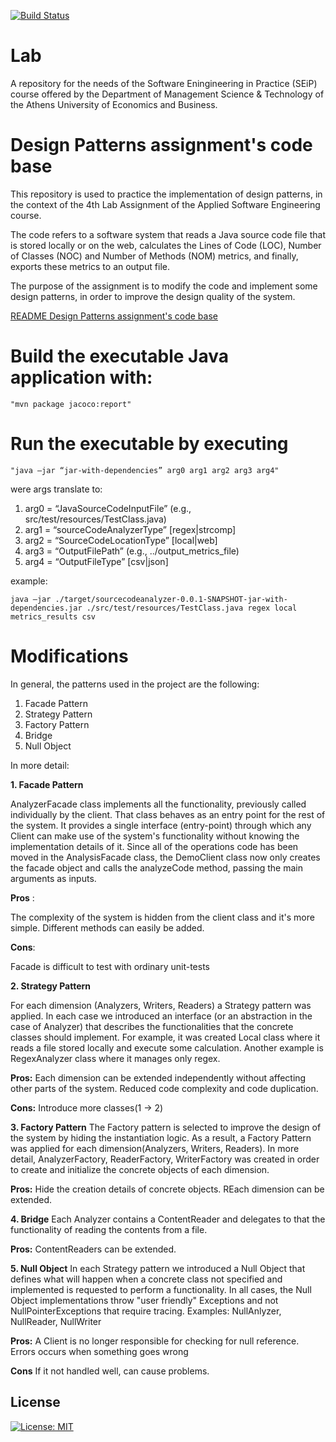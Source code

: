 [![Build Status](https://app.travis-ci.com/sophiastr/Lab.svg?token=VoWJYrty4EcKbAksGywU&branch=development)](https://app.travis-ci.com/sophiastr/Lab)
# Lab
A repository for the needs of the Software Eningineering in Practice (SEiP) course offered by the Department of Management Science & Technology of the Athens University of Economics and Business.

# Design Patterns assignment's code base

Τhis repository is used to practice the implementation of design patterns, in the context of the 4th Lab Assignment of the Applied Software Engineering course.

The code refers to a software system that reads a Java source code file that is stored locally or on the web, calculates the Lines of Code (LOC), Number of Classes (NOC) and Number of Methods (NOM) metrics, and finally, exports these metrics to an output file.

The purpose of the assignment is to modify the code and implement some design patterns, in order to improve the design quality of the system.

[README Design Patterns assignment's code base](sourcecodeanalyzer/readme)

# Build the executable Java application with: 

	"mvn package jacoco:report"

# Run the executable by executing

	"java –jar “jar-with-dependencies” arg0 arg1 arg2 arg3 arg4"
	
were args translate to: 	
1. arg0 = “JavaSourceCodeInputFile” (e.g., src/test/resources/TestClass.java)
2. arg1 = “sourceCodeAnalyzerType” [regex|strcomp]
3. arg2 = “SourceCodeLocationType” [local|web]
4. arg3 = “OutputFilePath” (e.g., ../output_metrics_file)
5. arg4 = “OutputFileType” [csv|json]

example: 

	java –jar ./target/sourcecodeanalyzer-0.0.1-SNAPSHOT-jar-with-dependencies.jar ./src/test/resources/TestClass.java regex local metrics_results csv

# Modifications

In general, the patterns used in the project are the following:
1. Facade Pattern
2. Strategy Pattern
3. Factory Pattern
4. Bridge
5. Null Object

In more detail:

**1. Facade Pattern**

AnalyzerFacade class implements all the functionality, previously called individually by the client.
That class behaves as an entry point for the rest of the system. It provides a single interface (entry-point) through which any Client can make use of the system's functionality without knowing the implementation details of it.
Since all of the operations code has been moved in the AnalysisFacade class, the DemoClient class now only creates the facade object and calls the analyzeCode method, passing the main arguments as inputs.

**Pros** :

The complexity of the system is hidden from the client class and it's more simple.
Different methods can easily be added.

**Cons**:

Facade is difficult to test with ordinary unit-tests

**2. Strategy Pattern**

For each dimension (Analyzers, Writers, Readers) a Strategy pattern was applied. In each case we introduced an interface (or an abstraction in the case of Analyzer) that describes the functionalities that the concrete classes should implement. For example, it was created Local class where it reads a file stored locally and execute some calculation. Another example is RegexAnalyzer class where it manages only regex.

**Pros:**
Each dimension can be extended independently without affecting other parts of the system.
Reduced code complexity and code duplication.

**Cons:** 
Introduce more classes(1 -> 2)

**3. Factory Pattern**
The Factory pattern is selected to improve the design of the system by hiding the instantiation logic. As a result, a Factory Pattern was applied for each dimension(Analyzers, Writers, Readers). In more detail, AnalyzerFactory, ReaderFactory, WriterFactory was created in order to create and initialize the concrete objects of each dimension.

**Pros:**
Hide the creation details of concrete objects.
REach dimension can be extended.


**4. Bridge**
Each Analyzer contains a ContentReader and delegates to that the functionality of reading the contents from a file.

**Pros:**
ContentReaders can be extended.

**5. Null Object**
In each Strategy pattern we introduced a Null Object that defines what will happen when a concrete class not specified and implemented is requested to perform a functionality. In all cases, the Null Object implementations throw "user friendly" Exceptions and not NullPointerExceptions that require tracing.
Examples: NullAnlyzer, NullReader, NullWriter

**Pros:**
A Client is no longer responsible for checking for null reference.
Errors occurs when something goes wrong

**Cons**
If it not handled well, can cause problems.

## License 
[![License: MIT](https://img.shields.io/badge/License-MIT-yellow.svg)](https://opensource.org/licenses/MIT)
